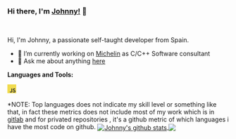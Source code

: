 ### Hi there, I'm [Johnny!](https://github.com/JohnnyVM) 👋

<br />

Hi, I'm Johnny, a passionate self-taught developer from Spain.

- 🔭 I’m currently working on [Michelin](https://michelin.com) as C/C++ Software consultant
- 💬 Ask me about anything [here](https://github.com/JohnnyVM/JohnnyVM/issues)

**Languages and Tools:**  

<code><img height="20" src="https://raw.githubusercontent.com/github/explore/80688e429a7d4ef2fca1e82350fe8e3517d3494d/topics/javascript/javascript.png"></code>

*NOTE: Top languages does not indicate my skill level or something like that, in fact these metrics does not include most of my work which is in [gitlab](https://gitlab.com) and for privated repositories , it's a github metric of which languages i have the most code on github.
<a href="https://github.com/anuraghazra/github-readme-stats">
  <img align="center" src="https://github-readme-stats.vercel.app/api?username=JohnnyVM&show_icons=true&include_all_commits=true&theme=radical" alt="Johnny's github stats" />
</a>
<a href="https://github.com/anuraghazra/github-readme-stats">
  <img align="center" src="https://github-readme-stats.vercel.app/api/top-langs/?username=JohnnyVM&layout=compact&theme=radical" />
</a>
